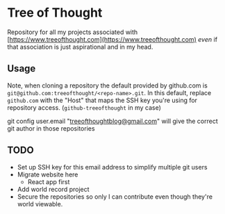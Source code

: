 # Tree of Thought
Repository for all my projects associated with [https://www.treeofthought.com](https://www.treeofthought.com) _even_ if that association is just aspirational and in my head.

## Usage
Note, when cloning a repository the default provided by github.com is `git@github.com:treeofthought/<repo-name>.git`. In this default, replace `github.com` with the "Host" that maps the SSH key you're using for repository access. (`github-treeofthought` in my case)

git config user.email "treeofthoughtblog@gmail.com" will give the correct git author in those repositories

## TODO
* Set up SSH key for this email address to simplify multiple git users
* Migrate website here
  * React app first
* Add world record project 
* Secure the repositories so only I can contribute even though they're world viewable.

